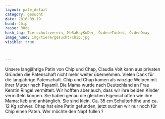 ```yaml
---
layout: pate_detail
category: gesucht
date: 2016-09-19
hund: Chip
rasse: Rüde
hash_tag: Tierschutzverein, MeSaHayKoDer, ÖzdereTürkei, ÖzdenOmay
image_hund: img/tiere/gesucht/chip.jpg
visible: true



---
```


Unsere langjährige Patin von Chip und Chap, Claudia Voit kann aus privaten Gründen die Patenschaft nicht mehr weiter übernehmen. 
Vielen Dank für die langjährige Patenschaft.
Chip und Chap kamen als winzige Welpen mit ihrer Mutter nach Payamli. Die Mama wurde nach Deutschland an Frau Kerstin Ringel vermittelt.
Wir hofften aber auch, dass wir ihre beiden Kinder vermitteln können. Sie haben genau die gleichen Eigenschaften wie ihre Mama: lieb und anhänglich. Sie sind klein. Ca. 35 cm Schulterhöhe und ca. 12 Kg schwer.
Chap hat eine Patin gefunden, jetzt suchen wir nur noch für Chip einen Paten. Wer möchte den Napf füllen ?

